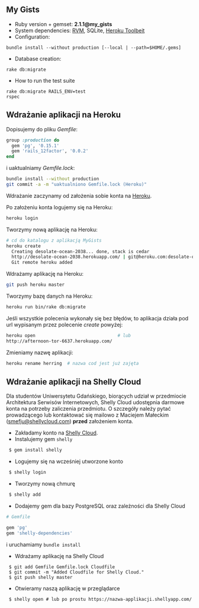 ## My Gists

* Ruby version + gemset: **2.1.1@my_gists**
* System dependencies: [RVM](http://rvm.io/rvm/install),
 SQLite, [Heroku Toolbeit](https://toolbelt.heroku.com/)
* Configuration:
```
bundle install --without production [--local | --path=$HOME/.gems]
```

* Database creation:

```
rake db:migrate
```

* How to run the test suite
```
rake db:migrate RAILS_ENV=test
rspec
```


## Wdrażanie aplikacji na Heroku

Dopisujemy do pliku *Gemfile*:

```ruby
group :production do
  gem 'pg', '0.15.1'
  gem 'rails_12factor', '0.0.2'
end
```

i uaktualniamy *Gemfile.lock*:


```bash
bundle install --without production
git commit -a -m "uaktualniono Gemfile.lock (Heroku)"
```

Wdrażanie zaczynamy od założenia sobie konta na [Heroku](http://www.heroku.com/).

Po założeniu konta logujemy się na Heroku:

```bash
heroku login
```

Tworzymy nową aplikację na Heroku:

```bash
# cd do katalogu z aplikacją MyGists
heroku create
  Creating desolate-ocean-2038... done, stack is cedar
  http://desolate-ocean-2038.herokuapp.com/ | git@heroku.com:desolate-ocean-2038.git
  Git remote heroku added
```

Wdrażamy aplikację na Heroku:

```bash
git push heroku master
```

Tworzymy bazę danych na Heroku:

```bash
heroku run bin/rake db:migrate
```

Jeśli wszystkie polecenia wykonały się bez błędów,
to aplikacja działa pod url wypisanym przez polecenie *create* powyżej:

```bash
heroku open                               # lub
http://afternoon-tor-6637.herokuapp.com/
```

Zmieniamy nazwę aplikacji:

```bash
heroku rename herring  # nazwa cod jest już zajęta
```


## Wdrażanie aplikacji na Shelly Cloud

Dla studentów Uniwersytetu Gdańskiego, biorących udział w przedmiocie
Architektura Serwisów Internetowych, Shelly Cloud udostępnia darmowe
konta na potrzeby zaliczenia przedmiotu. O szczegóły należy pytać
prowadzącego lub kontaktować się mailowo z Maciejem Małeckim
(smefju@shellycloud.com) **przed** założeniem konta.

 * Zakładamy konto na [Shelly Cloud](https://shellycloud.com/sign_up).
 * Instalujemy gem `shelly`

```bash
 $ gem install shelly
```

 * Logujemy się na wcześniej utworzone konto

```bash
 $ shelly login
```

 * Tworzymy nową chmurę

```bash
 $ shelly add
```

 * Dodajemy gem dla bazy PostgreSQL oraz zależności dla Shelly Cloud

```ruby
# Gemfile

gem 'pg'
gem 'shelly-dependencies'
```

i uruchamiamy `bundle install`

 * Wdrażamy aplikację na Shelly Cloud

```
 $ git add Gemfile Gemfile.lock Cloudfile
 $ git commit -m "Added Cloudfile for Shelly Cloud."
 $ git push shelly master
```

 * Otwieramy naszą aplikację w przeglądarce

```
 $ shelly open # lub po prostu https://nazwa-applikacji.shellyapp.com/
```
